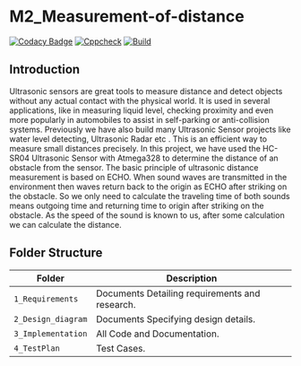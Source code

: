 # M2_Measurement-of-distance
[![Codacy Badge](https://app.codacy.com/project/badge/Grade/f7843562e5a3403ebaaa1607d56e354b)](https://www.codacy.com/gh/Hariharan4501/M2_Measurement_of_distance/dashboard?utm_source=github.com&amp;utm_medium=referral&amp;utm_content=Hariharan4501/M2_Measurement_of_distance&amp;utm_campaign=Badge_Grade)
[![Cppcheck](https://github.com/Hariharan4501/M2_Measurement_of_distance/actions/workflows/cppcheck.yml/badge.svg)](https://github.com/Hariharan4501/M2_Measurement_of_distance/actions/workflows/cppcheck.yml)
[![Build](https://github.com/Hariharan4501/M2_Measurement_of_distance/actions/workflows/compile.yml/badge.svg)](https://github.com/Hariharan4501/M2_Measurement_of_distance/actions/workflows/compile.yml)


## Introduction

Ultrasonic sensors are great tools to measure distance and detect objects without any actual contact with the physical world. It is used in several applications, like in measuring liquid level, checking proximity and even more popularly in automobiles to assist in self-parking or anti-collision systems. Previously we have also build many Ultrasonic Sensor projects like water level detecting, Ultrasonic Radar etc . This is an efficient way to measure small distances precisely. In this project, we have used the HC-SR04 Ultrasonic Sensor with Atmega328 to determine the distance of an obstacle from the sensor. The basic principle of ultrasonic distance measurement is based on ECHO. When sound waves are transmitted in the environment then waves return back to the origin as ECHO after striking on the obstacle. So we only need to calculate the traveling time of both sounds means outgoing time and returning time to origin after striking on the obstacle. As the speed of the sound is known to us, after some calculation we can calculate the distance.




## Folder Structure
Folder               | Description
-------------------  | -----------------------------------------
`1_Requirements`     | Documents Detailing requirements and research.
`2_Design_diagram`     | Documents Specifying design details.
`3_Implementation`   | All Code and Documentation.
`4_TestPlan`| Test Cases.
